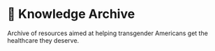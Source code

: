 # 🧠 Knowledge Archive

Archive of resources aimed at helping transgender Americans get the healthcare they deserve.
